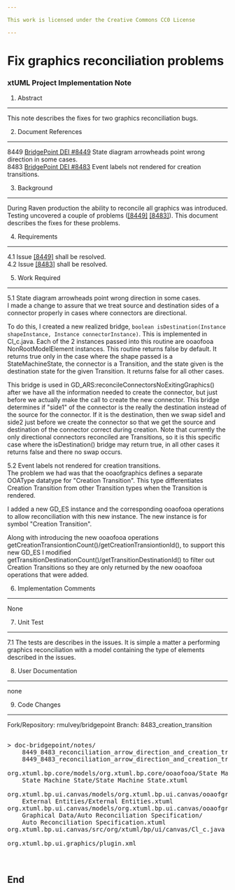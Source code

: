 ```yaml
---

This work is licensed under the Creative Commons CC0 License

---
```


# Fix graphics reconciliation problems
### xtUML Project Implementation Note

1. Abstract
-----------
This note describes the fixes for two graphics reconciliation bugs.

2. Document References
----------------------
<a id="8449"></a>8449 [BridgePoint DEI #8449](https://support.onefact.net/issues/8449) 
State diagram arrowheads point wrong direction in some cases.  
<a id="8483"></a>8483 [BridgePoint DEI #8483](https://support.onefact.net/issues/8483) 
Event labels not rendered for creation transitions.  

3. Background
-------------
During Raven production the ability to reconcile all graphics was introduced. 
Testing uncovered a couple of problems ([[8449]](#8449) [[8483]](#8483)). This 
document describes the fixes for these problems.


4. Requirements
---------------
4.1 Issue [[8449]](#8449) shall be resolved.  
4.2 Issue [[8483]](#8483) shall be resolved.  

5. Work Required
----------------
5.1 State diagram arrowheads point wrong direction in some cases.  
I made a change to assure that we treat source and destination sides of a connector
properly in cases where connectors are directional.

To do this, I created a new realized bridge, 
```boolean isDestination(Instance shapeInstance, Instance connectorInstance)```. 
This is implemented in Cl_c.java. Each of the 2 instances passed into this routine are
ooaofooa NonRootModelElement instances. This routine returns false by default. It returns 
true only in the case where the shape passed is a StateMachineState, the connector
is a Transition, and the state given is the destination state for the given Transition. It 
returns false for all other cases.

This bridge is used in GD_ARS:reconcileConnectorsNoExitingGraphics()
after we have all the information needed to create the connector, but just before we 
actually make the call to create the new connector. This bridge determines if "side1" of
the connector is the really the destination instead of the source for the connector. If 
it is the destination, then we swap side1 and side2 just
before we create the connector so that we get the source and destination of the connector
correct during creation. Note that currently the only directional connectors reconciled
are Transitions, so it is this specific case where the isDestination() 
bridge may return true, in all other cases it returns false and there no swap occurs.


5.2 Event labels not rendered for creation transitions.  
The problem we had was that the ooaofgraphics defines a separate OOAType 
datatype for "Creation Transition". This type differentiates Creation 
Transition from other Transition types when the Transition is rendered. 

I added a new GD_ES instance and the corresponding ooaofooa
operations to allow reconciliation with this new instance. The new
instance is for symbol "Creation Transition". 

Along with introducing the new ooaofooa operations
getCreationTransiontionCount()/getCreationTransiontionId(), to support
this new GD_ES I modified 
getTransitionDestinationCount()/getTransitionDestinationId() to filter
out Creation Transitions so they are only returned by the new ooaofooa
operations that were added.  

6. Implementation Comments
--------------------------
None

7. Unit Test
------------
7.1 The tests are describes in the issues. It is simple a matter a performing
graphics reconciliation with a model containing the type of elements described 
in the issues.

8. User Documentation
---------------------
none

9. Code Changes
---------------
Fork/Repository: rmulvey/bridgepoint
Branch: 8483_creation_transition

<pre>

> doc-bridgepoint/notes/
    8449_8483_reconciliation_arrow_direction_and_creation_transition/
    8449_8483_reconciliation_arrow_direction_and_creation_transition.int.md

org.xtuml.bp.core/models/org.xtuml.bp.core/ooaofooa/State Machine/
    State Machine State/State Machine State.xtuml

org.xtuml.bp.ui.canvas/models/org.xtuml.bp.ui.canvas/ooaofgraphics/
    External Entities/External Entities.xtuml
org.xtuml.bp.ui.canvas/models/org.xtuml.bp.ui.canvas/ooaofgraphics/
    Graphical Data/Auto Reconciliation Specification/
    Auto Reconciliation Specification.xtuml
org.xtuml.bp.ui.canvas/src/org/xtuml/bp/ui/canvas/Cl_c.java

org.xtuml.bp.ui.graphics/plugin.xml


</pre>

End
---

